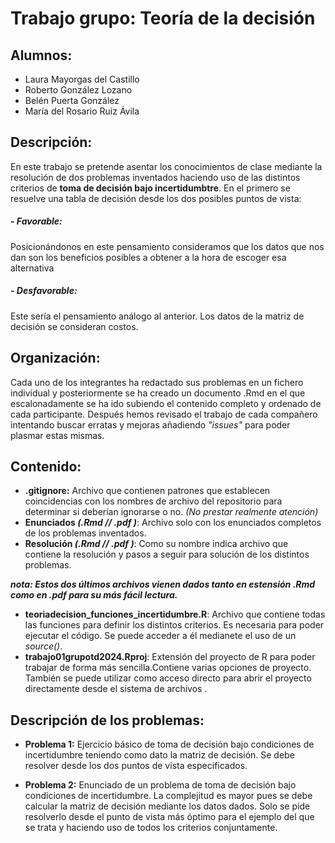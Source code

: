 # Trabajo grupo: Teoría de la decisión
## Alumnos: 
- Laura Mayorgas del Castillo
- Roberto González Lozano
- Belén Puerta González
- María del Rosario Ruiz Ávila

## Descripción: 
En este trabajo se pretende asentar los conocimientos de clase mediante la resolución de dos problemas inventados haciendo uso de las distintos criterios de **toma de decisión bajo incertidumbtre**. 
En el primero se resuelve una tabla de decisión desde los dos posibles puntos de vista: 
	
 ##### **- Favorable:** 
 Posicionándonos en este pensamiento consideramos que los datos que nos dan son los beneficios posibles a obtener a la hora de escoger esa alternativa 
 ##### 	**- Desfavorable:**
  Este sería el pensamiento análogo al anterior. Los datos de la matriz de decisión se consideran costos. 


## Organización: 
Cada uno de los integrantes ha redactado sus problemas en un fichero individual y posteriormente se ha creado un documento .Rmd en el que escalonadamente se ha ido subiendo el contenido completo y ordenado de cada participante. 
Después hemos revisado el trabajo de cada compañero intentando buscar erratas y mejoras añadiendo *"issues"* para poder plasmar estas mismas. 

## Contenido: 
- **.gitignore:** Archivo que contienen patrones que establecen coincidencias con los nombres de archivo del repositorio para determinar si deberían ignorarse o no.
  *(No prestar realmente atención)*
- **Enunciados *(.Rmd // .pdf )***: Archivo solo con los enunciados completos de los problemas inventados.
- **Resolución *(.Rmd // .pdf )***: Como su nombre indica archivo que contiene la resolución y pasos a seguir para solución de los distintos problemas.

***nota: Estos dos últimos archivos vienen dados tanto en estensión .Rmd como en .pdf para su más fácil lectura.***
- **teoriadecision_funciones_incertidumbre.R**: Archivo que contiene todas las funciones para definir los distintos criterios. Es necesaria para poder ejecutar el código. Se puede acceder a él medianete el uso de un *source()*.
- **trabajo01grupotd2024.Rproj**: Extensión del proyecto de R para poder trabajar de forma más sencilla.Contiene varias opciones de proyecto. También se puede utilizar como acceso directo para abrir el proyecto directamente desde el sistema de archivos .


## Descripción de los problemas:
- **Problema 1:** Ejercicio básico de toma de decisión bajo condiciones de incertidumbre teniendo como dato la matriz de decisión. Se debe resolver desde los dos puntos de vista especificados.
 
- **Problema 2:** Enunciado de un problema de toma de decisión bajo condiciones de incertidumbre. La complejitud es mayor pues se debe calcular la matriz de decisión mediante los datos dados. Solo se pide resolverlo desde el punto de vista más óptimo para el ejemplo del que se trata y haciendo uso de todos los criterios conjuntamente. 
